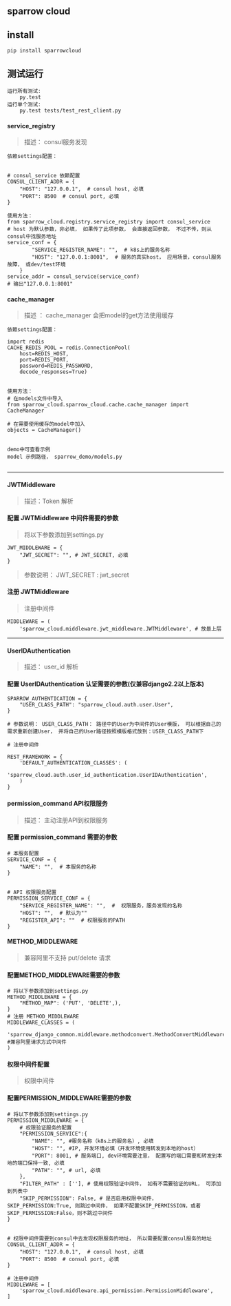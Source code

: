 ## sparrow cloud ##

## install ##

    pip install sparrowcloud

## 测试运行 ##

    运行所有测试: 
        py.test
    运行单个测试:
        py.test tests/test_rest_client.py

#### service_registry
> 描述： consul服务发现

```
依赖settings配置：


# consul_service 依赖配置
CONSUL_CLIENT_ADDR = {
    "HOST": "127.0.0.1",  # consul host, 必填
    "PORT": 8500  # consul port, 必填
}

使用方法：
from sparrow_cloud.registry.service_registry import consul_service
# host 为默认参数，非必填， 如果传了此项参数， 会直接返回参数， 不过不传，则从consul中找服务地址
service_conf = {
        "SERVICE_REGISTER_NAME": "",  # k8s上的服务名称
        "HOST": "127.0.0.1:8001",  # 服务的真实host， 应用场景，consul服务故障， 或dev/test环境
    }
service_addr = consul_service(service_conf)
# 输出"127.0.0.1:8001"
```
#### cache_manager
> 描述 ： cache_manager 会把model的get方法使用缓存
```
依赖settings配置：

import redis
CACHE_REDIS_POOL = redis.ConnectionPool(
    host=REDIS_HOST,
    port=REDIS_PORT,
    password=REDIS_PASSWORD,
    decode_responses=True)
    
 
使用方法：
# 在models文件中导入
from sparrow_cloud.sparrow_cloud.cache.cache_manager import CacheManager

# 在需要使用缓存的model中加入
objects = CacheManager()


demo中可查看示例
model 示例路径， sparrow_demo/models.py


```


* * *

#### JWTMiddleware
> 描述：Token 解析

#### 配置 JWTMiddleware 中间件需要的参数
> 将以下参数添加到settings.py
```
JWT_MIDDLEWARE = {
    "JWT_SECRET": "", # JWT_SECRET, 必填
}
``` 
>参数说明： JWT_SECRET : jwt_secret

#### 注册 JWTMiddleware

> 注册中间件
```
MIDDLEWARE = (
    'sparrow_cloud.middleware.jwt_middleware.JWTMiddleware', # 放最上层
```


* * *


#### UserIDAuthentication
> 描述： user_id 解析

#### 配置 UserIDAuthentication 认证需要的参数(仅兼容django2.2以上版本)

```
SPARROW_AUTHENTICATION = {
    "USER_CLASS_PATH": "sparrow_cloud.auth.user.User",
}

# 参数说明： USER_CLASS_PATH： 路径中的User为中间件的User模版， 可以根据自己的需求重新创建User， 并将自己的User路径按照模版格式放到：USER_CLASS_PATH下 

# 注册中间件

REST_FRAMEWORK = {
    'DEFAULT_AUTHENTICATION_CLASSES': (
        'sparrow_cloud.auth.user_id_authentication.UserIDAuthentication',
    )
}
```

#### permission_command  API权限服务
> 描述： 主动注册API到权限服务
#### 配置 permission_command 需要的参数

```
# 本服务配置
SERVICE_CONF = {
    "NAME": "",  # 本服务的名称
}


# API 权限服务配置
PERMISSION_SERVICE_CONF = {
    "SERVICE_REGISTER_NAME": "",  #  权限服务，服务发现的名称
    "HOST": "",  # 默认为""
    "REGISTER_API": ""  # 权限服务的PATH
}

```


#### METHOD_MIDDLEWARE
> 兼容阿里不支持 put/delete 请求
#### 配置METHOD_MIDDLEWARE需要的参数
```
# 将以下参数添加到settings.py
METHOD_MIDDLEWARE = {
    "METHOD_MAP": ('PUT', 'DELETE',), 
}
# 注册 METHOD_MIDDLEWARE
MIDDLEWARE_CLASSES = (
    'sparrow_django_common.middleware.methodconvert.MethodConvertMiddleware',      #兼容阿里请求方式中间件
)

```

#### 权限中间件配置
> 权限中间件
#### 配置PERMISSION_MIDDLEWARE需要的参数
```
# 将以下参数添加到settings.py 
PERMISSION_MIDDLEWARE = {
    # 权限验证服务的配置
    "PERMISSION_SERVICE":{
        "NAME": "", #服务名称（k8s上的服务名）, 必填
        "HOST": "", #IP, 开发环境必填（开发环境使用转发到本地的host）
        "PORT": 8001, # 服务端口, dev环境需要注意， 配置写的端口需要和转发到本地的端口保持一致, 必填
        "PATH": "", # url, 必填
    },
    "FILTER_PATH" : [''], # 使用权限验证中间件， 如有不需要验证的URL， 可添加到列表中
    "SKIP_PERMISSION": False, # 是否启用权限中间件， SKIP_PERMISSION:True, 则跳过中间件， 如果不配置SKIP_PERMISSION，或者SKIP_PERMISSION:False，则不跳过中间件
}


# 权限中间件需要到consul中去发现权限服务的地址， 所以需要配置consul服务的地址
CONSUL_CLIENT_ADDR = {
    "HOST": "127.0.0.1",  # consul host, 必填
    "PORT": 8500  # consul port, 必填
}

# 注册中间件
MIDDLEWARE = [
    'sparrow_cloud.middleware.api_permission.PermissionMiddleware',
]


```